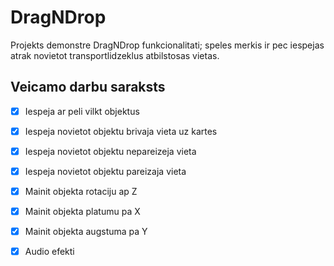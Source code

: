 # DragNDrop

Projekts demonstre DragNDrop funkcionalitati; speles merkis ir pec iespejas atrak novietot
transportlidzeklus atbilstosas vietas.

## Veicamo darbu saraksts
- [x] Iespeja ar peli vilkt objektus
- [x] Iespeja novietot objektu brivaja vieta uz kartes
- [x] Iespeja novietot objektu nepareizeja vieta
- [x] Iespeja novietot objektu pareizaja vieta
- [x] Mainit objekta rotaciju ap Z
- [x] Mainit objekta platumu pa X
- [x] Mainit objekta augstuma pa Y
- [x] Audio efekti

